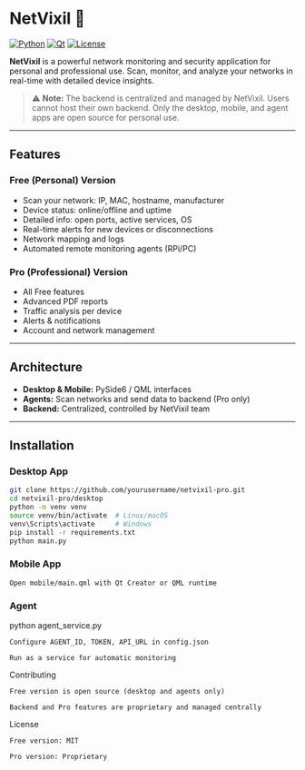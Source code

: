 # NetVixil 🚀

[![Python](https://img.shields.io/badge/python-3.13-blue.svg)](https://www.python.org/)
[![Qt](https://img.shields.io/badge/Qt-QML-green.svg)](https://www.qt.io/)
[![License](https://img.shields.io/badge/license-MIT-yellow.svg)](LICENSE)

**NetVixil** is a powerful network monitoring and security application for personal and professional use. Scan, monitor, and analyze your networks in real-time with detailed device insights.

> ⚠️ **Note:** The backend is centralized and managed by NetVixil. Users cannot host their own backend. Only the desktop, mobile, and agent apps are open source for personal use.

---

## Features

### Free (Personal) Version

- Scan your network: IP, MAC, hostname, manufacturer
- Device status: online/offline and uptime
- Detailed info: open ports, active services, OS
- Real-time alerts for new devices or disconnections
- Network mapping and logs
- Automated remote monitoring agents (RPi/PC)

### Pro (Professional) Version

- All Free features
- Advanced PDF reports
- Traffic analysis per device
- Alerts & notifications
- Account and network management

---

## Architecture

- **Desktop & Mobile:** PySide6 / QML interfaces
- **Agents:** Scan networks and send data to backend (Pro only)
- **Backend:** Centralized, controlled by NetVixil team

---

## Installation

### Desktop App

```bash
git clone https://github.com/yourusername/netvixil-pro.git
cd netvixil-pro/desktop
python -m venv venv
source venv/bin/activate  # Linux/macOS
venv\Scripts\activate     # Windows
pip install -r requirements.txt
python main.py
```

### Mobile App

    Open mobile/main.qml with Qt Creator or QML runtime

### Agent

python agent_service.py

    Configure AGENT_ID, TOKEN, API_URL in config.json

    Run as a service for automatic monitoring

Contributing

    Free version is open source (desktop and agents only)

    Backend and Pro features are proprietary and managed centrally

License

    Free version: MIT

    Pro version: Proprietary
